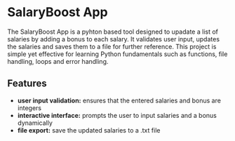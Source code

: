 # SalaryBoost App
The SalaryBoost App is a pyhton based tool designed to upadate a list of salaries by adding a bonus to each salary. It validates user input, updates the salaries and saves them to a file for further reference.
This project is simple yet effective for learning Python fundamentals such as functions, file handling, loops and error handling.

## Features
* **user input validation:** ensures that the entered salaries and bonus are integers
* **interactive interface:** prompts the user to input salaries and a bonus dynamically
* **file export:** save the updated salaries to a .txt file


